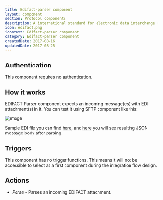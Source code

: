 ```yaml
---
title: Edifact-parser component
layout: component
section: Protocol components
description: A international standard for electronic data interchange (EDI).
icon: edifact.png
icontext: Edifact-parser component
category: Edifact-parser component
createdDate: 2017-08-16
updatedDate: 2017-08-25
---
```



## Authentication

This component requires no authentication.

## How it works

EDIFACT Parser component expects an incoming message(es) with EDI attachment(s) in it. You can test it using SFTP component like this:

![image](https://user-images.githubusercontent.com/56208/29717917-46ad444e-89b1-11e7-8d84-1059f3959472.png)

Sample EDI file you can find [here](https://raw.githubusercontent.com/elasticio/edifact-parser-component/master/samples/INVOICE.edi), and [here](https://github.com/elasticio/edifact-parser-component/blob/master/samples/INVOICE.edi.json) you will see resulting JSON message body after parsing.


## Triggers

This component has no trigger functions. This means it will not be accessible to
select as a first component during the integration flow design.

## Actions

* *Parse* - Parses an incoming EDIFACT attachment.
